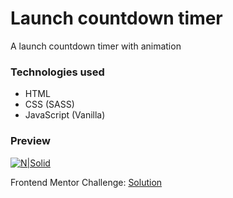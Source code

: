 # Launch countdown timer
A launch countdown timer with animation

### Technologies used
* HTML
* CSS (SASS)
* JavaScript (Vanilla)

### Preview
[![N|Solid](https://repository-images.githubusercontent.com/321861944/029dbb80-3f2a-11eb-9981-4115d393859c)](https://devnaftan.github.io/launch-countdown-timer/)

Frontend Mentor Challenge: [Solution](https://www.frontendmentor.io/solutions/launch-countdown-timer-E7Qxb_YeY)
